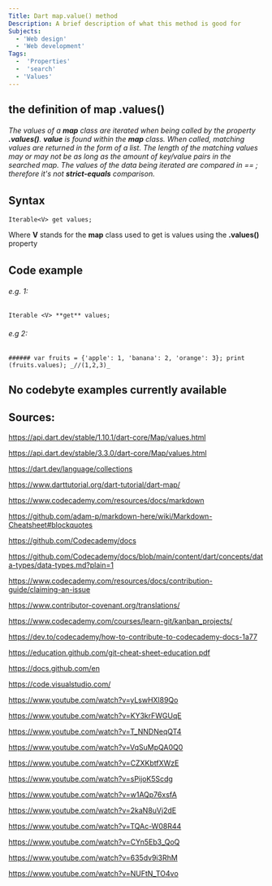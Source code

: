 ```yaml
---
Title: Dart map.value() method
Description: A brief description of what this method is good for
Subjects: 
  - 'Web design'
  - 'Web development'
Tags: 
  -  'Properties'
  -  'search'
  - 'Values'
---
```

## the definition of map **.values()** 
###### The values of a **map** class are iterated when being called by the property **.values()**. **value** is found within the **map** class. When called, matching values are returned in the form of a list. The length of the matching values may or may not be as long as the amount of key/value pairs in the searched map. The values of the data being iterated are compared in  ==  ; therefore it's not **strict-equals** comparison.

## Syntax
```
Iterable<V> get values;
```


Where **V** stands for the **map** class used to get is values using the **.values()** property

###### 

## Code example
###### e.g. 1: 
```
Iterable <V> **get** values;
```
###### e.g 2:
```
###### var fruits = {'apple': 1, 'banana': 2, 'orange': 3}; print (fruits.values); _//(1,2,3)_
```
## No codebyte examples currently available

## Sources: 

https://api.dart.dev/stable/1.10.1/dart-core/Map/values.html

https://api.dart.dev/stable/3.3.0/dart-core/Map/values.html

https://dart.dev/language/collections

https://www.darttutorial.org/dart-tutorial/dart-map/

https://www.codecademy.com/resources/docs/markdown 

https://github.com/adam-p/markdown-here/wiki/Markdown-Cheatsheet#blockquotes

https://github.com/Codecademy/docs

https://github.com/Codecademy/docs/blob/main/content/dart/concepts/data-types/data-types.md?plain=1

https://www.codecademy.com/resources/docs/contribution-guide/claiming-an-issue

https://www.contributor-covenant.org/translations/

https://www.codecademy.com/courses/learn-git/kanban_projects/

https://dev.to/codecademy/how-to-contribute-to-codecademy-docs-1a77

https://education.github.com/git-cheat-sheet-education.pdf

https://docs.github.com/en

https://code.visualstudio.com/

https://www.youtube.com/watch?v=yLswHXl89Qo

https://www.youtube.com/watch?v=KY3krFWGUqE

https://www.youtube.com/watch?v=T_NNDNeqQT4

https://www.youtube.com/watch?v=VqSuMpQA0Q0

https://www.youtube.com/watch?v=CZXKbtfXWzE

https://www.youtube.com/watch?v=sPijoK5Scdg

https://www.youtube.com/watch?v=w1AQp76xsfA

https://www.youtube.com/watch?v=2kaN8uVj2dE

https://www.youtube.com/watch?v=TQAc-W08R44

https://www.youtube.com/watch?v=CYn5Eb3_QoQ

https://www.youtube.com/watch?v=635dv9i3RhM

https://www.youtube.com/watch?v=NUFtN_TO4vo
